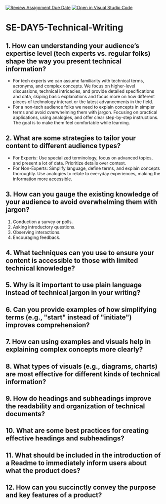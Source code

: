 [![Review Assignment Due Date](https://classroom.github.com/assets/deadline-readme-button-22041afd0340ce965d47ae6ef1cefeee28c7c493a6346c4f15d667ab976d596c.svg)](https://classroom.github.com/a/zsAR-pyY)
[![Open in Visual Studio Code](https://classroom.github.com/assets/open-in-vscode-2e0aaae1b6195c2367325f4f02e2d04e9abb55f0b24a779b69b11b9e10269abc.svg)](https://classroom.github.com/online_ide?assignment_repo_id=18467164&assignment_repo_type=AssignmentRepo)
# SE-DAY5-Technical-Writing
## 1. How can understanding your audience’s expertise level (tech experts vs. regular folks) shape the way you present technical information?
- For tech experts we can assume familiarity with technical terms, acronyms, and complex concepts. We focus on higher-level discussions, technical intricacies, and provide detailed specifications and data, skiping basic explanations and focus more on how different pieces of technology interact or the latest advancements in the field.
- For a non-tech audience folks we need to explain concepts in simpler terms and avoid overwhelming them with jargon. Focusing on practical applications, using analogies, and offer clear step-by-step instructions. The goal is to make them feel comfortable while learning.

## 2. What are some strategies to tailor your content to different audience types?
- For Experts: Use specialized terminology, focus on advanced topics, and present a lot of data. Prioritize details over context.
- For Non-Experts: Simplify language, define terms, and explain concepts thoroughly. Use analogies to relate to everyday experiences, making the information more accessible.

## 3. How can you gauge the existing knowledge of your audience to avoid overwhelming them with jargon?
1. Conduction a survey or polls.
2. Asking introductory questions.
3. Observing interactions.
4. Encouraging feedback.
   
## 4. What techniques can you use to ensure your content is accessible to those with limited technical knowledge?
## 5. Why is it important to use plain language instead of technical jargon in your writing?
## 6. Can you provide examples of how simplifying terms (e.g., "start" instead of "initiate") improves comprehension?
## 7. How can using examples and visuals help in explaining complex concepts more clearly?
## 8. What types of visuals (e.g., diagrams, charts) are most effective for different kinds of technical information?
## 9. How do headings and subheadings improve the readability and organization of technical documents?
## 10. What are some best practices for creating effective headings and subheadings?
## 11. What should be included in the introduction of a Readme to immediately inform users about what the product does?
## 12. How can you succinctly convey the purpose and key features of a product?
